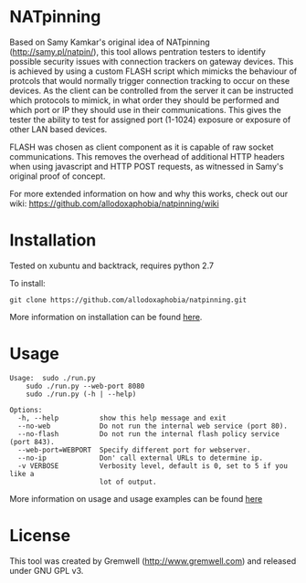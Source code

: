 NATpinning
===============
Based on Samy Kamkar's original idea of NATpinning (http://samy.pl/natpin/), this tool allows pentration testers to identify possible security issues with connection trackers on gateway devices. This is achieved by using a custom FLASH script which mimicks the behaviour of protcols that would normally trigger connection tracking to occur on these devices. As the client can be controlled from the server it can be instructed which protocols to mimick, in what order they should be performed and which port or IP they should use in their communications. This gives the tester the ability to test for assigned port (1-1024) exposure or exposure of other LAN based devices.

FLASH was chosen as client component as it is capable of raw socket communications. This removes the overhead of additional HTTP headers when using javascript and HTTP POST requests, as witnessed in Samy's original proof of concept.

For more extended information on how and why this works, check out our wiki: https://github.com/allodoxaphobia/natpinning/wiki


Installation
==============
Tested on xubuntu and backtrack, requires python 2.7

To install:
```
git clone https://github.com/allodoxaphobia/natpinning.git
```
More information on installation can be found [here](https://github.com/allodoxaphobia/natpinning/wiki/Installation).

Usage
==============
```
Usage:  sudo ./run.py
	sudo ./run.py --web-port 8080
	sudo ./run.py (-h | --help)

Options:
  -h, --help          show this help message and exit
  --no-web            Do not run the internal web service (port 80).
  --no-flash          Do not run the internal flash policy service (port 843).
  --web-port=WEBPORT  Specify different port for webserver.
  --no-ip             Don' call external URLs to determine ip.
  -v VERBOSE          Verbosity level, default is 0, set to 5 if you like a
                      lot of output.
```
More information on usage and usage examples can be found [here](https://github.com/allodoxaphobia/natpinning/wiki/Usage)

License
==============
This tool was created by Gremwell (http://www.gremwell.com) and released under GNU GPL v3. 
